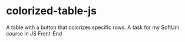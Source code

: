 # colorized-table-js

A table with a button that colorizes specific rows. A task for my SoftUni course in JS Front-End
